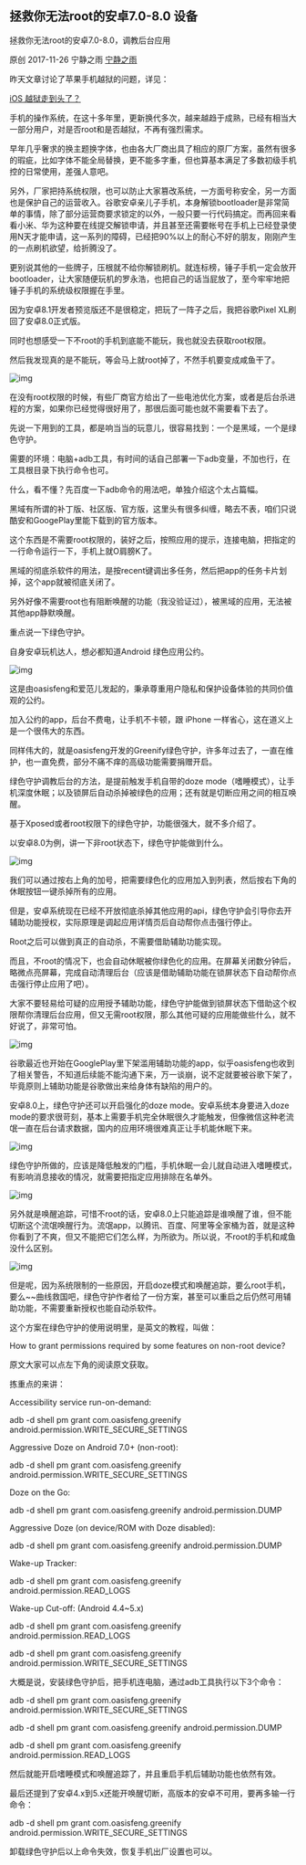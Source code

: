 ## 拯救你无法root的安卓7.0-8.0 设备



拯救你无法root的安卓7.0-8.0，调教后台应用

原创 2017-11-26 宁静之雨 [宁静之雨](##)

昨天文章讨论了苹果手机越狱的问题，详见：

[iOS 越狱走到头了？](http://mp.weixin.qq.com/s?__biz=MzAwMzczMTQzMg==&mid=2649566863&idx=2&sn=0f0274bb6b43983f9678cad3041c4164&chksm=832f3408b458bd1edad9ca95dd0fa7a3df858bcc482f3ccb0b758549ba9217b4f9127700cff6&scene=21#wechat_redirect)

手机的操作系统，在这十多年里，更新换代多次，越来越趋于成熟，已经有相当大一部分用户，对是否root和是否越狱，不再有强烈需求。

早年几乎奢求的换主题换字体，也由各大厂商出具了相应的原厂方案，虽然有很多的瑕疵，比如字体不能全局替换，更不能多字重，但也算基本满足了多数初级手机控的日常使用，差强人意吧。

另外，厂家把持系统权限，也可以防止大家篡改系统，一方面号称安全，另一方面也是保护自己的运营收入。谷歌安卓亲儿子手机，本身解锁bootloader是非常简单的事情，除了部分运营商要求锁定的以外，一般只要一行代码搞定。而再回来看看小米、华为这种要在线提交解锁申请，并且甚至还需要帐号在手机上已经登录使用N天才能申请，这一系列的障碍，已经把90%以上的耐心不好的朋友，刚刚产生的一点刷机欲望，给折腾没了。

更别说其他的一些牌子，压根就不给你解锁刷机。就连标榜，锤子手机一定会放开bootloader，让大家随便玩机的罗永浩，也把自己的话当屁放了，至今牢牢地把锤子手机的系统级权限握在手里。

因为安卓8.1开发者预览版还不是很稳定，把玩了一阵子之后，我把谷歌Pixel XL刷回了安卓8.0正式版。

同时也想感受一下不root的手机到底能不能玩，我也就没去获取root权限。

然后我发现真的是不能玩，等会马上就root掉了，不然手机要变成咸鱼干了。

![img](https://github.com/oh1h0ney/Git-Book-Library/blob/master/Android/App/save-your-unable-root-nougat-oreo-device/E13581945ACE44D99F61B57ABFF3854A.jpeg)

在没有root权限的时候，有些厂商官方给出了一些电池优化方案，或者是后台杀进程的方案，如果你已经觉得很好用了，那很后面可能也就不需要看下去了。

先说一下用到的工具，都是响当当的玩意儿，很容易找到：一个是黑域，一个是绿色守护。

需要的环境：电脑+adb工具，有时间的话自己部署一下adb变量，不加也行，在工具根目录下执行命令也可。

什么，看不懂？先百度一下adb命令的用法吧，单独介绍这个太占篇幅。

黑域有所谓的补丁版、社区版、官方版，这里头有很多纠缠，略去不表，咱们只说酷安和GoogePlay里能下载到的官方版本。

这个东西是不需要root权限的，装好之后，按照应用的提示，连接电脑，把指定的一行命令运行一下，手机上就O肩膀K了。

黑域的彻底杀软件的用法，是按recent键调出多任务，然后把app的任务卡片划掉，这个app就被彻底关闭了。

另外好像不需要root也有阻断唤醒的功能（我没验证过），被黑域的应用，无法被其他app静默唤醒。

重点说一下绿色守护。

自身安卓玩机达人，想必都知道Android 绿色应用公约。

![img](https://github.com/oh1h0ney/Git-Book-Library/blob/master/Android/App/save-your-unable-root-nougat-oreo-device/ED1C67C5EB6343F88A1CBF3B54C09D40.jpeg)

这是由oasisfeng和爱范儿发起的，秉承尊重用户隐私和保护设备体验的共同价值观的公约。

加入公约的app，后台不费电，让手机不卡顿，跟 iPhone 一样省心，这在道义上是一个很伟大的东西。

同样伟大的，就是oasisfeng开发的Greenify绿色守护，许多年过去了，一直在维护，也一直免费，部分不痛不痒的高级功能需要捐赠开启。

绿色守护调教后台的方法，是提前触发手机自带的doze mode（嗜睡模式），让手机深度休眠；以及锁屏后自动杀掉被绿色的应用；还有就是切断应用之间的相互唤醒。

基于Xposed或者root权限下的绿色守护，功能很强大，就不多介绍了。

以安卓8.0为例，讲一下非root状态下，绿色守护能做到什么。

![img](https://github.com/oh1h0ney/Git-Book-Library/blob/master/Android/App/save-your-unable-root-nougat-oreo-device/5BA8306327E54FD79BBD7201CA6A2936.jpeg)

我们可以通过按右上角的加号，把需要绿色化的应用加入到列表，然后按右下角的休眠按钮一键杀掉所有的应用。

但是，安卓系统现在已经不开放彻底杀掉其他应用的api，绿色守护会引导你去开辅助功能授权，实际原理是调起应用详情页后自动帮你点击强行停止。

Root之后可以做到真正的自动杀，不需要借助辅助功能实现。

而且，不root的情况下，也会自动休眠被你绿色化的应用。在屏幕关闭数分钟后，略微点亮屏幕，完成自动清理后台（应该是借助辅助功能在锁屏状态下自动帮你点击强行停止应用了吧）。

大家不要轻易给可疑的应用授予辅助功能，绿色守护能做到锁屏状态下借助这个权限帮你清理后台应用，但又无需root权限，那么其他可疑的应用能做些什么，就不好说了，非常可怕。

![img](https://github.com/oh1h0ney/Git-Book-Library/blob/master/Android/App/save-your-unable-root-nougat-oreo-device/1E06261A9D2944D6B525147D2E485BB4.jpeg)

谷歌最近也开始在GooglePlay里下架滥用辅助功能的app，似乎oasisfeng也收到了相关警告，不知道后续能不能沟通下来，万一谈崩，说不定就要被谷歌下架了，毕竟原则上辅助功能是谷歌做出来给身体有缺陷的用户的。

安卓8.0上，绿色守护还可以开启强化的doze mode。安卓系统本身要进入doze mode的要求很苛刻，基本上需要手机完全休眠很久才能触发，但像微信这种老流氓一直在后台请求数据，国内的应用环境很难真正让手机能休眠下来。

![img](https://github.com/oh1h0ney/Git-Book-Library/blob/master/Android/App/save-your-unable-root-nougat-oreo-device/DC1FD9340501462D92F9265158F65336.jpeg)

绿色守护所做的，应该是降低触发的门槛，手机休眠一会儿就自动进入嗜睡模式，有影响消息接收的情况，就需要把指定应用排除在名单外。

![img](https://github.com/oh1h0ney/Git-Book-Library/blob/master/Android/App/save-your-unable-root-nougat-oreo-device/346C4E74F6B64B84B9D64B762D7F6BFD.jpeg)

另外就是唤醒追踪，可惜不root的话，安卓8.0上只能追踪是谁唤醒了谁，但不能切断这个流氓唤醒行为。流氓app，以腾讯、百度、阿里等全家桶为首，就是这种你看到了不爽，但又不能把它们怎么样，为所欲为。所以说，不root的手机和咸鱼没什么区别。

![img](https://github.com/oh1h0ney/Git-Book-Library/blob/master/Android/App/save-your-unable-root-nougat-oreo-device/0D8192475FF94CEDBBBDAE7A7902116D.jpeg)

但是呢，因为系统限制的一些原因，开启doze模式和唤醒追踪，要么root手机，要么~~曲线救国吧，绿色守护作者给了一份方案，甚至可以重启之后仍然可用辅助功能，不需要重新授权也能自动杀软件。

这个方案在绿色守护的使用说明里，是英文的教程，叫做：

How to grant permissions required by some features on non-root device?

原文大家可以点左下角的阅读原文获取。

拣重点的来讲：

Accessibility service run-on-demand:

adb -d shell pm grant com.oasisfeng.greenify android.permission.WRITE_SECURE_SETTINGS

Aggressive Doze on Android 7.0+ (non-root):

adb -d shell pm grant com.oasisfeng.greenify android.permission.WRITE_SECURE_SETTINGS

Doze on the Go:

adb -d shell pm grant com.oasisfeng.greenify android.permission.DUMP

Aggressive Doze (on device/ROM with Doze disabled):

adb -d shell pm grant com.oasisfeng.greenify android.permission.DUMP

Wake-up Tracker:

adb -d shell pm grant com.oasisfeng.greenify android.permission.READ_LOGS

Wake-up Cut-off: (Android 4.4~5.x)

adb -d shell pm grant com.oasisfeng.greenify android.permission.READ_LOGS

adb -d shell pm grant com.oasisfeng.greenify android.permission.WRITE_SECURE_SETTINGS

大概是说，安装绿色守护后，把手机连电脑，通过adb工具执行以下3个命令：

adb -d shell pm grant com.oasisfeng.greenify android.permission.WRITE_SECURE_SETTINGS

adb -d shell pm grant com.oasisfeng.greenify android.permission.DUMP

adb -d shell pm grant com.oasisfeng.greenify android.permission.READ_LOGS

然后就能开启嗜睡模式和唤醒追踪了，并且重启手机后辅助功能也依然有效。

最后还提到了安卓4.x到5.x还能开唤醒切断，高版本的安卓不可用，要再多输一行命令：

adb -d shell pm grant com.oasisfeng.greenify android.permission.WRITE_SECURE_SETTINGS

卸载绿色守护后以上命令失效，恢复手机出厂设置也可以。
